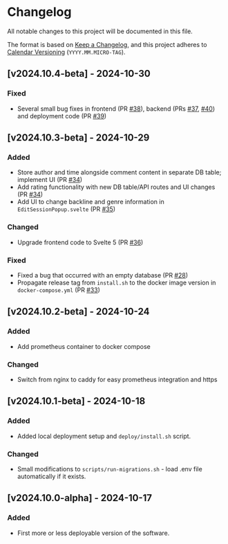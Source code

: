 # Changelog

All notable changes to this project will be documented in this file.

The format is based on [Keep a Changelog](https://keepachangelog.com/en/1.1.0/),
and this project adheres to [Calendar Versioning](https://calver.org/) (`YYYY.MM.MICRO-TAG`).

## [v2024.10.4-beta] - 2024-10-30

### Fixed

- Several small bug fixes in frontend (PR [#38](https://github.com/felix-schott/jamsessions/pull/38)), backend (PRs [#37](https://github.com/felix-schott/jamsessions/pull/37), [#40](https://github.com/felix-schott/jamsessions/pull/40)) and deployment code (PR [#39](https://github.com/felix-schott/jamsessions/pull/39))

## [v2024.10.3-beta] - 2024-10-29

### Added

- Store author and time alongside comment content in separate DB table; implement UI (PR [#34](https://github.com/felix-schott/jamsessions/pull/34))
- Add rating functionality with new DB table/API routes and UI changes (PR [#34](https://github.com/felix-schott/jamsessions/pull/34))
- Add UI to change backline and genre information in `EditSessionPopup.svelte` (PR [#35](https://github.com/felix-schott/jamsessions/issues/35))

### Changed

- Upgrade frontend code to Svelte 5 (PR [#36](https://github.com/felix-schott/jamsessions/pull/34))

### Fixed

- Fixed a bug that occurred with an empty database (PR [#28](https://github.com/felix-schott/jamsessions/pull/28))
- Propagate release tag from `install.sh` to the docker image version in `docker-compose.yml` (PR [#33](https://github.com/felix-schott/jamsessions/pull/33))

## [v2024.10.2-beta] - 2024-10-24

### Added

- Add prometheus container to docker compose

### Changed

- Switch from nginx to caddy for easy prometheus integration and https

## [v2024.10.1-beta] - 2024-10-18

### Added

- Added local deployment setup and `deploy/install.sh` script.

### Changed

- Small modifications to `scripts/run-migrations.sh` - load .env file automatically if it exists.

## [v2024.10.0-alpha] - 2024-10-17

### Added

- First more or less deployable version of the software.